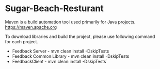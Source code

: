 # Sugar-Beach-Resturant

Maven is a build automation tool used primarily for Java projects.
https://maven.apache.org

To download libraries and build the project, please use following command for each project.

- Feedback Server - mvn clean install -DskipTests
- Feedback Common Library - mvn clean install -DskipTests
- FeedbackClient - mvn clean install -DskipTests`
